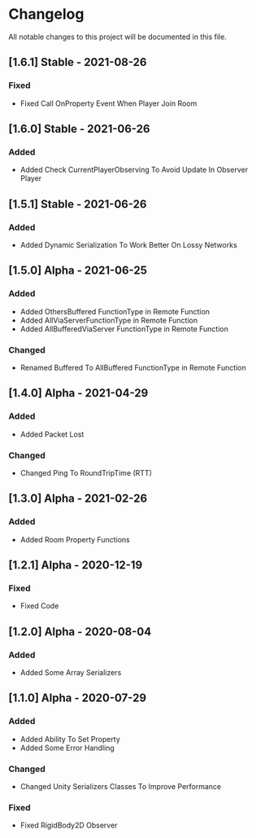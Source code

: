 # Changelog

All notable changes to this project will be documented in this file.

## [1.6.1] Stable - 2021-08-26

### Fixed

- Fixed Call OnProperty Event When Player Join Room


## [1.6.0] Stable - 2021-06-26

### Added

- Added Check CurrentPlayerObserving To Avoid Update In Observer Player


## [1.5.1] Stable - 2021-06-26

### Added

- Added Dynamic Serialization To Work Better On Lossy Networks


## [1.5.0] Alpha - 2021-06-25

### Added

- Added OthersBuffered FunctionType in Remote Function
- Added AllViaServerFunctionType in Remote Function
- Added AllBufferedViaServer FunctionType in Remote Function



### Changed

- Renamed Buffered To AllBuffered FunctionType in Remote Function




## [1.4.0] Alpha - 2021-04-29

### Added

- Added Packet Lost



### Changed

- Changed Ping To RoundTripTime (RTT)






## [1.3.0] Alpha - 2021-02-26

### Added

- Added Room Property Functions





## [1.2.1] Alpha - 2020-12-19

### Fixed

- Fixed Code




## [1.2.0] Alpha - 2020-08-04

### Added

- Added Some Array Serializers





## [1.1.0] Alpha - 2020-07-29

### Added

- Added Ability To Set Property
- Added Some Error Handling



### Changed

- Changed Unity Serializers Classes  To Improve Performance



### Fixed

- Fixed RigidBody2D Observer

  